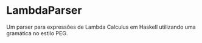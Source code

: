 # LambdaParser
Um parser para expressões de Lambda Calculus em Haskell utilizando uma gramática no estilo PEG.
